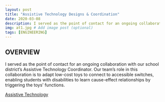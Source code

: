 ```yaml
---
layout: post
title: "Assistive Technology Designs & Coordination"
date: 2020-03-08
description: I served as the point of contact for an ongoing collaboration with our school district’s Assistive Technology Coordinator. Our team’s role in this collaboration is to adapt low-cost toys to connect to accessible switches, enabling students with disabilities to learn cause-effect relationships by triggering the toys’ functions.  # Add post description (optional)
img: at1.jpg # Add image post (optional)
tags: [ENGINEERING]
---
```





## OVERVIEW

I served as the point of contact for an ongoing collaboration with our school district’s Assistive Technology Coordinator. Our team’s role in this collaboration is to adapt low-cost toys to connect to accessible switches, enabling students with disabilities to learn cause-effect relationships by triggering the toys’ functions.

[Assistive Technology](http://team2363.org/2020/04/beyond-chairmans-teaming-up-to-build-assistive-tech)
